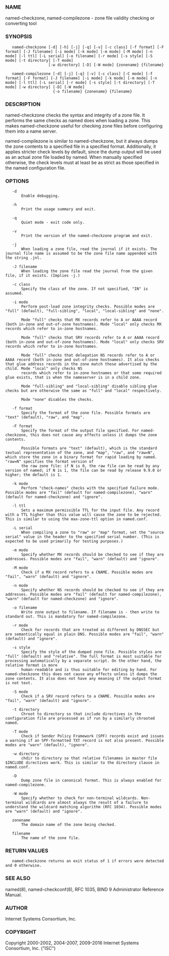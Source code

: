 ### NAME
named-checkzone, named-compilezone - zone file validity checking or converting tool

### SYNOPSIS
       named-checkzone [-d] [-h] [-j] [-q] [-v] [-c class] [-f format] [-F format] [-J filename] [-i mode] [-k mode] [-m mode] [-M mode] [-n mode] [-l ttl] [-L serial] [-o filename] [-r mode] [-s style] [-S mode] [-t directory] [-T mode]
                       [-w directory] [-D] [-W mode] {zonename} {filename}

       named-compilezone [-d] [-j] [-q] [-v] [-c class] [-C mode] [-f format] [-F format] [-J filename] [-i mode] [-k mode] [-m mode] [-n mode] [-l ttl] [-L serial] [-r mode] [-s style] [-t directory] [-T mode] [-w directory] [-D] [-W mode]
                         {-o filename} {zonename} {filename}

### DESCRIPTION
named-checkzone checks the syntax and integrity of a zone file. It performs the same checks as named does when loading a zone. This makes named-checkzone useful for checking zone files before configuring them into a name server.

named-compilezone is similar to named-checkzone, but it always dumps the zone contents to a specified file in a specified format. Additionally, it applies stricter check levels by default, since the dump output will be used as an actual zone
file loaded by named. When manually specified otherwise, the check levels must at least be as strict as those specified in the named configuration file.

### OPTIONS
       -d
           Enable debugging.

       -h
           Print the usage summary and exit.

       -q
           Quiet mode - exit code only.

       -v
           Print the version of the named-checkzone program and exit.

       -j
           When loading a zone file, read the journal if it exists. The journal file name is assumed to be the zone file name appended with the string .jnl.

       -J filename
           When loading the zone file read the journal from the given file, if it exists. (Implies -j.)

       -c class
           Specify the class of the zone. If not specified, "IN" is assumed.

       -i mode
           Perform post-load zone integrity checks. Possible modes are "full" (default), "full-sibling", "local", "local-sibling" and "none".

           Mode "full" checks that MX records refer to A or AAAA record (both in-zone and out-of-zone hostnames). Mode "local" only checks MX records which refer to in-zone hostnames.

           Mode "full" checks that SRV records refer to A or AAAA record (both in-zone and out-of-zone hostnames). Mode "local" only checks SRV records which refer to in-zone hostnames.

           Mode "full" checks that delegation NS records refer to A or AAAA record (both in-zone and out-of-zone hostnames). It also checks that glue address records in the zone match those advertised by the child. Mode "local" only checks NS
           records which refer to in-zone hostnames or that some required glue exists, that is when the nameserver is in a child zone.

           Mode "full-sibling" and "local-sibling" disable sibling glue checks but are otherwise the same as "full" and "local" respectively.

           Mode "none" disables the checks.

       -f format
           Specify the format of the zone file. Possible formats are "text" (default), "raw", and "map".

       -F format
           Specify the format of the output file specified. For named-checkzone, this does not cause any effects unless it dumps the zone contents.

           Possible formats are "text" (default), which is the standard textual representation of the zone, and "map", "raw", and "raw=N", which store the zone in a binary format for rapid loading by named.  "raw=N" specifies the format version of
           the raw zone file: if N is 0, the raw file can be read by any version of named; if N is 1, the file can be read by release 9.9.0 or higher; the default is 1.

       -k mode
           Perform "check-names" checks with the specified failure mode. Possible modes are "fail" (default for named-compilezone), "warn" (default for named-checkzone) and "ignore".

       -l ttl
           Sets a maximum permissible TTL for the input file. Any record with a TTL higher than this value will cause the zone to be rejected. This is similar to using the max-zone-ttl option in named.conf.

       -L serial
           When compiling a zone to "raw" or "map" format, set the "source serial" value in the header to the specified serial number. (This is expected to be used primarily for testing purposes.)

       -m mode
           Specify whether MX records should be checked to see if they are addresses. Possible modes are "fail", "warn" (default) and "ignore".

       -M mode
           Check if a MX record refers to a CNAME. Possible modes are "fail", "warn" (default) and "ignore".

       -n mode
           Specify whether NS records should be checked to see if they are addresses. Possible modes are "fail" (default for named-compilezone), "warn" (default for named-checkzone) and "ignore".

       -o filename
           Write zone output to filename. If filename is - then write to standard out. This is mandatory for named-compilezone.

       -r mode
           Check for records that are treated as different by DNSSEC but are semantically equal in plain DNS. Possible modes are "fail", "warn" (default) and "ignore".

       -s style
           Specify the style of the dumped zone file. Possible styles are "full" (default) and "relative". The full format is most suitable for processing automatically by a separate script. On the other hand, the relative format is more
           human-readable and is thus suitable for editing by hand. For named-checkzone this does not cause any effects unless it dumps the zone contents. It also does not have any meaning if the output format is not text.

       -S mode
           Check if a SRV record refers to a CNAME. Possible modes are "fail", "warn" (default) and "ignore".

       -t directory
           Chroot to directory so that include directives in the configuration file are processed as if run by a similarly chrooted named.

       -T mode
           Check if Sender Policy Framework (SPF) records exist and issues a warning if an SPF-formatted TXT record is not also present. Possible modes are "warn" (default), "ignore".

       -w directory
           chdir to directory so that relative filenames in master file $INCLUDE directives work. This is similar to the directory clause in named.conf.

       -D
           Dump zone file in canonical format. This is always enabled for named-compilezone.

       -W mode
           Specify whether to check for non-terminal wildcards. Non-terminal wildcards are almost always the result of a failure to understand the wildcard matching algorithm (RFC 1034). Possible modes are "warn" (default) and "ignore".

       zonename
           The domain name of the zone being checked.

       filename
           The name of the zone file.

### RETURN VALUES
       named-checkzone returns an exit status of 1 if errors were detected and 0 otherwise.

### SEE ALSO
named(8), named-checkconf(8), RFC 1035, BIND 9 Administrator Reference Manual.

### AUTHOR
Internet Systems Consortium, Inc.

### COPYRIGHT
Copyright 2000-2002, 2004-2007, 2009-2016 Internet Systems Consortium, Inc. ("ISC")
